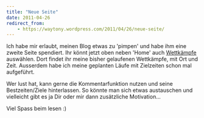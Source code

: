 ```yaml
---
title: "Neue Seite"
date: 2011-04-26
redirect_from:
    - https://waytony.wordpress.com/2011/04/26/neue-seite/
---
```


Ich habe mir erlaubt, meinen Blog etwas zu 'pimpen' und habe ihm eine zweite Seite spendiert. Ihr könnt jetzt oben neben 'Home' auch [Wettkämpfe](http://waytony.wordpress.com/wettkampfe/ "Wettkämpfe") auswählen. Dort findet ihr meine bisher gelaufenen Wettkämpfe, mit Ort und Zeit. Ausserdem habe ich meine geplanten Läufe mit Zielzeiten schon mal aufgeführt.

Wer lust hat, kann gerne die Kommentarfunktion nutzen und seine Bestzeiten/Ziele hinterlassen. So könnte man sich etwas austauschen und vielleicht gibt es ja Dir oder mir dann zusätzliche Motivation...

Viel Spass beim lesen :)
<br><br>
